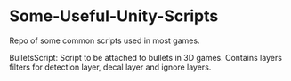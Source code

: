 # Some-Useful-Unity-Scripts
Repo of some common scripts used in most games.

BulletsScript: Script to be attached to bullets in 3D games. Contains layers filters for detection layer,
decal layer and ignore layers.
